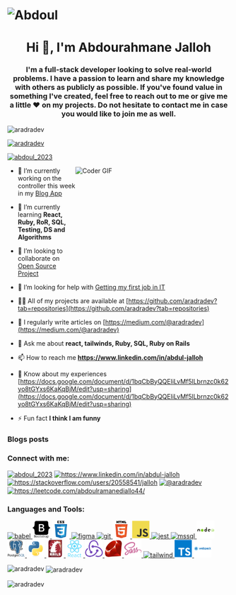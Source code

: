 # ![Abdoul](https://github.com/emicheldev/emicheldev/blob/master/twitter-min.jpg)
<h1 align="center" color="red">Hi 👋, I'm Abdourahmane Jalloh </h1>
<h3 align="center">I'm a full-stack developer looking to solve real-world problems. I have a passion to learn and share my knowledge with others as publicly as possible. If you've found value in something I've created, feel free to reach out to me or give me a little ♥ on my projects. Do not hesitate to contact me in case you would like to join me as well.</h3>

<p align="left"> <img src="https://komarev.com/ghpvc/?username=aradradev&label=Profile%20views&color=0e75b6&style=flat" alt="aradradev" /> </p>

<p align="left"> <a href="https://github.com/ryo-ma/github-profile-trophy"><img src="https://github-profile-trophy.vercel.app/?username=aradradev" alt="aradradev" /></a> </p>

<p align="left"> <a href="https://twitter.com/abdoul_2023" target="blank"><img src="https://img.shields.io/twitter/follow/abdoul_2023?logo=twitter&style=for-the-badge" alt="abdoul_2023" /></a> </p>
<img align='right' alt="Coder GIF" height=250 width=350 src="https://cdn.dribbble.com/users/730703/screenshots/6581243/avento.gif" />

- 🔭 I’m currently working on the controller this week in my [Blog App](https://github.com/aradradev/Blog-app)

- 🌱 I’m currently learning **React, Ruby, RoR, SQL, Testing, DS and Algorithms**

- 👯 I’m looking to collaborate on [Open Source Project](https://github.com/aradradev/first-contributions)

- 🤝 I’m looking for help with [Getting my first job in IT](https://www.linkedin.com/in/abdul-jalloh)

- 👨‍💻 All of my projects are available at [https://github.com/aradradev?tab=repositories](https://github.com/aradradev?tab=repositories)

- 📝 I regularly write articles on [https://medium.com/@aradradev](https://medium.com/@aradradev)

- 💬 Ask me about **react, tailwinds, Ruby, SQL, Ruby on Rails**

- 📫 How to reach me **https://www.linkedin.com/in/abdul-jalloh**

- 📄 Know about my experiences [https://docs.google.com/document/d/1bqCbByQQEliLvMf5lLbrnzc0k62yo8tGYxs6KaKqBjM/edit?usp=sharing](https://docs.google.com/document/d/1bqCbByQQEliLvMf5lLbrnzc0k62yo8tGYxs6KaKqBjM/edit?usp=sharing)

- ⚡ Fun fact **I think I am funny**

### Blogs posts
<!-- BLOG-POST-LIST:START -->
<!-- BLOG-POST-LIST:END -->

<h3 align="left">Connect with me:</h3>
<p align="left">
<a href="https://twitter.com/abdoul_2023" target="blank"><img align="center" src="https://raw.githubusercontent.com/rahuldkjain/github-profile-readme-generator/master/src/images/icons/Social/twitter.svg" alt="abdoul_2023" height="30" width="40" /></a>
<a href="https://linkedin.com/in/https://www.linkedin.com/in/abdul-jalloh" target="blank"><img align="center" src="https://raw.githubusercontent.com/rahuldkjain/github-profile-readme-generator/master/src/images/icons/Social/linked-in-alt.svg" alt="https://www.linkedin.com/in/abdul-jalloh" height="30" width="40" /></a>
<a href="https://stackoverflow.com/users/https://stackoverflow.com/users/20558541/jalloh" target="blank"><img align="center" src="https://raw.githubusercontent.com/rahuldkjain/github-profile-readme-generator/master/src/images/icons/Social/stack-overflow.svg" alt="https://stackoverflow.com/users/20558541/jalloh" height="30" width="40" /></a>
<a href="https://medium.com/@aradradev" target="blank"><img align="center" src="https://raw.githubusercontent.com/rahuldkjain/github-profile-readme-generator/master/src/images/icons/Social/medium.svg" alt="@aradradev" height="30" width="40" /></a>
<a href="https://www.leetcode.com/https://leetcode.com/abdoulramanediallo44/" target="blank"><img align="center" src="https://raw.githubusercontent.com/rahuldkjain/github-profile-readme-generator/master/src/images/icons/Social/leet-code.svg" alt="https://leetcode.com/abdoulramanediallo44/" height="30" width="40" /></a>
</p>

<h3 align="left">Languages and Tools:</h3>
<p align="left"> <a href="https://babeljs.io/" target="_blank" rel="noreferrer"> <img src="https://www.vectorlogo.zone/logos/babeljs/babeljs-icon.svg" alt="babel" width="40" height="40"/> </a> <a href="https://getbootstrap.com" target="_blank" rel="noreferrer"> <img src="https://raw.githubusercontent.com/devicons/devicon/master/icons/bootstrap/bootstrap-plain-wordmark.svg" alt="bootstrap" width="40" height="40"/> </a> <a href="https://www.w3schools.com/css/" target="_blank" rel="noreferrer"> <img src="https://raw.githubusercontent.com/devicons/devicon/master/icons/css3/css3-original-wordmark.svg" alt="css3" width="40" height="40"/> </a> <a href="https://www.figma.com/" target="_blank" rel="noreferrer"> <img src="https://www.vectorlogo.zone/logos/figma/figma-icon.svg" alt="figma" width="40" height="40"/> </a> <a href="https://git-scm.com/" target="_blank" rel="noreferrer"> <img src="https://www.vectorlogo.zone/logos/git-scm/git-scm-icon.svg" alt="git" width="40" height="40"/> </a> <a href="https://www.w3.org/html/" target="_blank" rel="noreferrer"> <img src="https://raw.githubusercontent.com/devicons/devicon/master/icons/html5/html5-original-wordmark.svg" alt="html5" width="40" height="40"/> </a> <a href="https://developer.mozilla.org/en-US/docs/Web/JavaScript" target="_blank" rel="noreferrer"> <img src="https://raw.githubusercontent.com/devicons/devicon/master/icons/javascript/javascript-original.svg" alt="javascript" width="40" height="40"/> </a> <a href="https://jestjs.io" target="_blank" rel="noreferrer"> <img src="https://www.vectorlogo.zone/logos/jestjsio/jestjsio-icon.svg" alt="jest" width="40" height="40"/> </a> <a href="https://www.microsoft.com/en-us/sql-server" target="_blank" rel="noreferrer"> <img src="https://www.svgrepo.com/show/303229/microsoft-sql-server-logo.svg" alt="mssql" width="40" height="40"/> </a> <a href="https://nodejs.org" target="_blank" rel="noreferrer"> <img src="https://raw.githubusercontent.com/devicons/devicon/master/icons/nodejs/nodejs-original-wordmark.svg" alt="nodejs" width="40" height="40"/> </a> <a href="https://www.postgresql.org" target="_blank" rel="noreferrer"> <img src="https://raw.githubusercontent.com/devicons/devicon/master/icons/postgresql/postgresql-original-wordmark.svg" alt="postgresql" width="40" height="40"/> </a> <a href="https://www.python.org" target="_blank" rel="noreferrer"> <img src="https://raw.githubusercontent.com/devicons/devicon/master/icons/python/python-original.svg" alt="python" width="40" height="40"/> </a> <a href="https://rubyonrails.org" target="_blank" rel="noreferrer"> <img src="https://raw.githubusercontent.com/devicons/devicon/master/icons/rails/rails-original-wordmark.svg" alt="rails" width="40" height="40"/> </a> <a href="https://reactjs.org/" target="_blank" rel="noreferrer"> <img src="https://raw.githubusercontent.com/devicons/devicon/master/icons/react/react-original-wordmark.svg" alt="react" width="40" height="40"/> </a> <a href="https://redux.js.org" target="_blank" rel="noreferrer"> <img src="https://raw.githubusercontent.com/devicons/devicon/master/icons/redux/redux-original.svg" alt="redux" width="40" height="40"/> </a> <a href="https://www.ruby-lang.org/en/" target="_blank" rel="noreferrer"> <img src="https://raw.githubusercontent.com/devicons/devicon/master/icons/ruby/ruby-original.svg" alt="ruby" width="40" height="40"/> </a> <a href="https://sass-lang.com" target="_blank" rel="noreferrer"> <img src="https://raw.githubusercontent.com/devicons/devicon/master/icons/sass/sass-original.svg" alt="sass" width="40" height="40"/> </a> <a href="https://tailwindcss.com/" target="_blank" rel="noreferrer"> <img src="https://www.vectorlogo.zone/logos/tailwindcss/tailwindcss-icon.svg" alt="tailwind" width="40" height="40"/> </a> <a href="https://www.typescriptlang.org/" target="_blank" rel="noreferrer"> <img src="https://raw.githubusercontent.com/devicons/devicon/master/icons/typescript/typescript-original.svg" alt="typescript" width="40" height="40"/> </a> <a href="https://webpack.js.org" target="_blank" rel="noreferrer"> <img src="https://raw.githubusercontent.com/devicons/devicon/d00d0969292a6569d45b06d3f350f463a0107b0d/icons/webpack/webpack-original-wordmark.svg" alt="webpack" width="40" height="40"/> </a> </p>

<p><img align="left" src="https://github-readme-stats.vercel.app/api/top-langs?username=aradradev&show_icons=true&locale=en&layout=compact" alt="aradradev" /></p>

<p>&nbsp;<img align="center" src="https://github-readme-stats.vercel.app/api?username=aradradev&show_icons=true&locale=en" alt="aradradev" /></p>

<p><img align="center" src="https://github-readme-streak-stats.herokuapp.com/?user=aradradev&" alt="aradradev" /></p>
